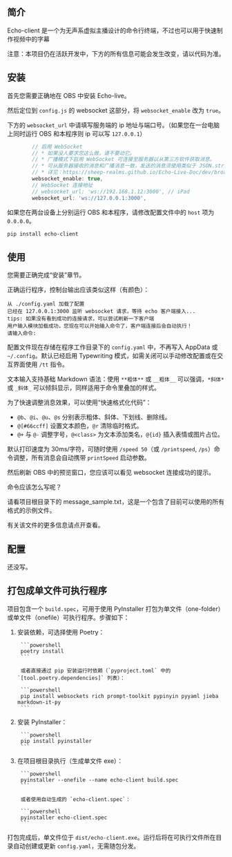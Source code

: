 ## 简介

Echo-client 是一个为无声系虚拟主播设计的命令行终端，不过也可以用于快速制作视频中的字幕

注意：本项目仍在活跃开发中，下方的所有信息可能会发生改变，请以代码为准。

## 安装

首先您需要正确地在 OBS 中安装 Echo-live。

然后定位到 `config.js` 的 websocket 这部分，将 `websocket_enable` 改为 `true`。

下方的 `websocket_url` 中请填写服务端的 ip 地址与端口号。（如果您在一台电脑上同时运行 OBS 和本程序则 ip 可以写 `127.0.0.1`）

```js
        // 启用 WebSocket
        // * 如果没人要求您这么做，请不要动它。
        // * 广播模式下启用 WebSocket 可连接至服务器以从第三方软件获取消息。
        // * 可从服务器接收的消息和广播消息一致，发送的消息须使用类似于 JSON.stringify 的方法序列化。
        // * 详见：https://sheep-realms.github.io/Echo-Live-Doc/dev/broadcast/
        websocket_enable: true,
        // WebSocket 连接地址
        // websocket_url: 'ws://192.168.1.12:3000', // iPad
        websocket_url: 'ws://127.0.0.1:3000',
```

如果您在两台设备上分别运行 OBS 和本程序，请修改配置文件中的 `host` 项为 `0.0.0.0`。

```sh
pip install echo-client
```

## 使用

您需要正确完成“安装”章节。

正确运行程序，控制台输出应该类似这样（有颜色）：

```
从 ./config.yaml 加载了配置
已经在 127.0.0.1:3000 监听 websocket 请求，等待 echo 客户端接入...
tips: 如果没有看到成功的连接请求，可以尝试刷新一下客户端
用户输入模块加载成功，您现在可以开始输入命令了，客户端连接后会自动执行！
请输入命令:
```

配置文件现在存储在程序工作目录下的 `config.yaml` 中，不再写入 AppData 或 `~/.config`。默认已经启用 Typewriting 模式，如需关闭可以手动修改配置或在交互界面使用 `/tt` 指令。

文本输入支持基础 Markdown 语法：使用 `**粗体**` 或 `__粗体__` 可以强调，`*斜体*` 或 `_斜体_` 可以倾斜显示，同样适用于命令里叠加的样式。

为了快速调整消息效果，可以使用“快速格式化代码”：

- `@b`、`@i`、`@u`、`@s` 分别表示粗体、斜体、下划线、删除线。
- `@[#66ccff]` 设置文本颜色，`@r` 清除临时格式。
- `@+` 与 `@-` 调整字号，`@<class>` 为文本添加类名，`@{id}` 插入表情或图片占位。

默认打印速度为 30ms/字符，可随时使用 `/speed 50`（或 `/printspeed`, `/ps`）命令调整，所有消息会自动携带 `printSpeed` 启动参数。

然后刷新 OBS 中的预览窗口，您应该可以看见 websocket 连接成功的提示。

命令应该怎么写呢？

请看项目根目录下的 message_sample.txt，这是一个包含了目前可以使用的所有格式的示例文件。

有关该文件的更多信息请点开查看。

## 配置

还没写。

## 打包成单文件可执行程序

项目包含一个 `build.spec`，可用于使用 PyInstaller 打包为单文件（one-folder）或单文件（onefile）可执行程序。步骤如下：

1. 安装依赖，可选择使用 Poetry：

        ```powershell
        poetry install
        ```

        或者直接通过 pip 安装运行时依赖（`pyproject.toml` 中的 `[tool.poetry.dependencies]` 列表）：

        ```powershell
        pip install websockets rich prompt-toolkit pypinyin pyyaml jieba markdown-it-py
        ```

2. 安装 PyInstaller：

        ```powershell
        pip install pyinstaller
        ```

3. 在项目根目录执行（生成单文件 exe）：

        ```powershell
        pyinstaller --onefile --name echo-client build.spec
        ```

        或者使用自动生成的 `echo-client.spec`：

        ```powershell
        pyinstaller echo-client.spec
        ```

打包完成后，单文件位于 `dist/echo-client.exe`。运行后将在可执行文件所在目录自动创建或更新 `config.yaml`，无需随包分发。


